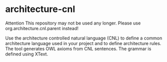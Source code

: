 # architecture-cnl
Attention
This repository may not be used any longer. Please use org.architecture.cnl.parent instead!
  
Use the architecture controlled natural language (CNL) to define a common architecture language used in your project and to define architecture rules.
The tool generates OWL axioms from CNL sentences.
The grammar is defined using XText.
